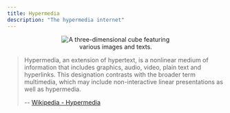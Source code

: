 ```yaml
---
title: Hypermedia
description: "The hypermedia internet"
---
```


<div style="text-align: center;">
    <img src="https://gailhantson.github.io/digital_garden/imgs/PronovostAndre.jpg" alt="A three-dimensional cube featuring various images and texts." style="max-width: 50%; height: auto;">
</div>

> Hypermedia, an extension of hypertext, is a nonlinear medium of information that includes graphics, audio, video, plain text and hyperlinks. This designation contrasts with the broader term multimedia, which may include non-interactive linear presentations as well as hypermedia.
>
> -- [Wikipedia - Hypermedia](https://en.wikipedia.org/wiki/Hypermedia)

